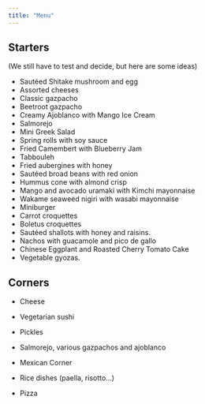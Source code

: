 ```yaml
---
title: "Menu"
---
```


## Starters


(We still have to test and decide, but here are some ideas)
- Sautéed Shitake mushroom and egg
- Assorted cheeses
- Classic gazpacho
- Beetroot gazpacho
- Creamy Ajoblanco with Mango Ice Cream
- Salmorejo
- Mini Greek Salad
- Spring rolls with soy sauce
- Fried Camembert with Blueberry Jam
- Tabbouleh
- Fried aubergines with honey
- Sautéed broad beans with red onion
- Hummus cone with almond crisp
- Mango and avocado uramaki with Kimchi mayonnaise
- Wakame seaweed nigiri with wasabi mayonnaise
- Miniburger
- Carrot croquettes
- Boletus croquettes
- Sautéed shallots with honey and raisins.
- Nachos with guacamole and pico de gallo
- Chinese Eggplant and Roasted Cherry Tomato Cake
- Vegetable gyozas.


## Corners

- Cheese
- Vegetarian sushi
- Pickles
- Salmorejo, various gazpachos and ajoblanco
- Mexican Corner

- Rice dishes (paella, risotto...)
- Pizza

